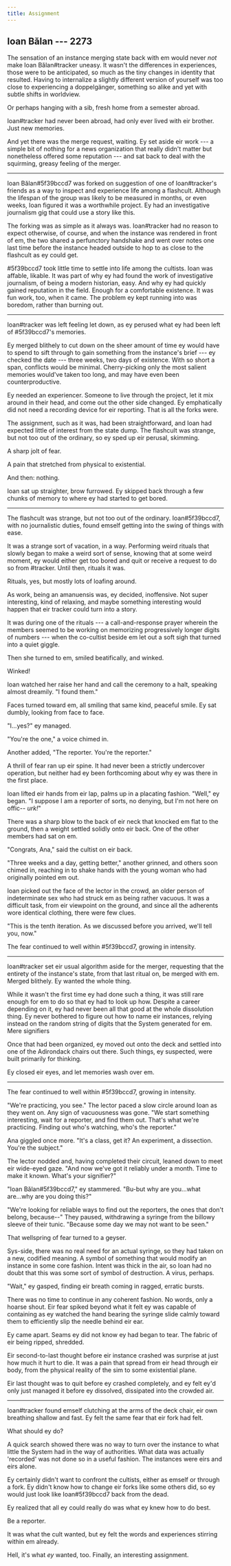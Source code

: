 ```yaml
---
title: Assignment
---
```


## Ioan Bălan --- 2273

The sensation of an instance merging state back with em would never *not* make Ioan Bălan#tracker uneasy. It wasn't the differences in experiences, those were to be anticipated, so much as the tiny changes in identity that resulted. Having to internalize a slightly different version of yourself was too close to experiencing a doppelgänger, something so alike and yet with subtle shifts in worldview.

Or perhaps hanging with a sib, fresh home from a semester abroad.

Ioan#tracker had never been abroad, had only ever lived with eir brother. Just new memories.

And yet there was the merge request, waiting. Ey set aside eir work --- a simple bit of nothing for a news organization that really didn't matter but nonetheless offered some reputation --- and sat back to deal with the squirming, greasy feeling of the merger.

-----

Ioan Bălan#5f39bccd7 was forked on suggestion of one of Ioan#tracker's friends as a way to inspect and experience life among a flashcult. Although the lifespan of the group was likely to be measured in months, or even weeks, Ioan figured it was a worthwhile project. Ey had an investigative journalism gig that could use a story like this.

The forking was as simple as it always was. Ioan#tracker had no reason to expect otherwise, of course, and when the instance was rendered in front of em, the two shared a perfunctory handshake and went over notes one last time before the instance headed outside to hop to as close to the flashcult as ey could get.

\#5f39bccd7 took little time to settle into life among the cultists. Ioan was affable, likable. It was part of why ey had found the work of investigative journalism, of being a modern historian, easy. And why ey had quickly gained reputation in the field. Enough for a comfortable existence. It was fun work, too, when it came. The problem ey kept running into was boredom, rather than burning out.

-----

Ioan#tracker was left feeling let down, as ey perused what ey had been left of #5f39bccd7's memories.

Ey merged blithely to cut down on the sheer amount of time ey would have to spend to sift through to gain something from the instance's brief --- ey checked the date --- three weeks, two days of existence. With so short a span, conflicts would be minimal. Cherry-picking only the most salient memories would've taken too long, and may have even been counterproductive.

Ey needed an experiencer. Someone to live through the project, let it mix around in their head, and come out the other side changed. Ey emphatically did not need a recording device for eir reporting. That is all the forks were.

The assignment, such as it was, had been straightforward, and Ioan had expected little of interest from the state dump. The flashcult was strange, but not too out of the ordinary, so ey sped up eir perusal, skimming.

A sharp jolt of fear.

A pain that stretched from physical to existential.

And then: nothing.

Ioan sat up straighter, brow furrowed. Ey skipped back through a few chunks of memory to where ey had started to get bored.

-----

The flashcult was strange, but not too out of the ordinary. Ioan#5f39bccd7, with no journalistic duties, found emself getting into the swing of things with ease.

It was a strange sort of vacation, in a way. Performing weird rituals that slowly began to make a weird sort of sense, knowing that at some weird moment, ey would either get too bored and quit or receive a request to do so from #tracker. Until then, rituals it was.

Rituals, yes, but mostly lots of loafing around.

As work, being an amanuensis was, ey decided, inoffensive. Not super interesting, kind of relaxing, and maybe something interesting would happen that eir tracker could turn into a story.

It was during one of the rituals --- a call-and-response prayer wherein the members seemed to be working on memorizing progressively longer digits of numbers --- when the co-cultist beside em let out a soft sigh that turned into a quiet giggle.

Then she turned to em, smiled beatifically, and winked.

Winked!

Ioan watched her raise her hand and call the ceremony to a halt, speaking almost dreamily. "I found them."

Faces turned toward em, all smiling that same kind, peaceful smile. Ey sat dumbly, looking from face to face.

"I...yes?" ey managed.

"You're the one," a voice chimed in.

Another added, "The reporter. You're the reporter."

A thrill of fear ran up eir spine. It had never been a strictly undercover operation, but neither had ey been forthcoming about why ey was there in the first place.

Ioan lifted eir hands from eir lap, palms up in a placating fashion. "Well," ey began. "I suppose I am a reporter of sorts, no denying, but I'm not here on offic-- *urk!*"

There was a sharp blow to the back of eir neck that knocked em flat to the ground, then a weight settled solidly onto eir back. One of the other members had sat on em.

"Congrats, Ana," said the cultist on eir back.

"Three weeks and a day, getting better," another grinned, and others soon chimed in, reaching in to shake hands with the young woman who had originally pointed em out.

Ioan picked out the face of the lector in the crowd, an older person of indeterminate sex who had struck em as being rather vacuous. It was a difficult task, from eir viewpoint on the ground, and since all the adherents wore identical clothing, there were few clues.

"This is the tenth iteration. As we discussed before you arrived, we'll tell you, now."

The fear continued to well within #5f39bccd7, growing in intensity.

-----

Ioan#tracker set eir usual algorithm aside for the merger, requesting that the entirety of the instance's state, from that last ritual on, be merged with em. Merged blithely. Ey wanted the whole thing.

While it wasn't the first time ey had done such a thing, it was still rare enough for em to do so that ey had to look up how. Despite a career depending on it, ey had never been all that good at the whole dissolution thing. Ey never bothered to figure out how to name eir instances, relying instead on the random string of digits that the System generated for em. Mere signifiers

Once that had been organized, ey moved out onto the deck and settled into one of the Adirondack chairs out there. Such things, ey suspected, were built primarily for thinking.

Ey closed eir eyes, and let memories wash over em.

-----

The fear continued to well within #5f39bccd7, growing in intensity.

"We're practicing, you see." The lector paced a slow circle around Ioan as they went on. Any sign of vacuousness was gone. "We start something interesting, wait for a reporter, and find them out. That's what we're practicing. Finding out who's watching, who's the reporter."

Ana giggled once more. "It's a class, get it? An experiment, a dissection. You're the subject."

The lector nodded and, having completed their circuit, leaned down to meet eir wide-eyed gaze. "And now we've got it reliably under a month. Time to make it known. What's your signifier?"

"Ioan Bălan#5f39bccd7," ey stammered. "Bu-but why are you...what are...why are you doing this?"

"We're looking for reliable ways to find out the reporters, the ones that don't belong, because--" They paused, withdrawing a syringe from the billowy sleeve of their tunic. "Because some day we may not want to be seen."

That wellspring of fear turned to a geyser.

Sys-side, there was no real need for an actual syringe, so they had taken on a new, codified meaning. A symbol of something that would modify an instance in some core fashion. Intent was thick in the air, so Ioan had no doubt that this was some sort of symbol of destruction. A virus, perhaps.

"Wait," ey gasped, finding eir breath coming in ragged, erratic bursts.

There was no time to continue in any coherent fashion. No words, only a hoarse shout. Eir fear spiked beyond what it felt ey was capable of containing as ey watched the hand bearing the syringe slide calmly toward them to efficiently slip the needle behind eir ear.

Ey came apart. Seams ey did not know ey had began to tear. The fabric of eir being ripped, shredded.

Eir second-to-last thought before eir instance crashed was surprise at just how much it hurt to die. It was a pain that spread from eir head through eir body, from the physical reality of the sim to some existential plane.

Eir last thought was to quit before ey crashed completely, and ey felt ey'd only just managed it before ey dissolved, dissipated into the crowded air.

-----

Ioan#tracker found emself clutching at the arms of the deck chair, eir own breathing shallow and fast. Ey felt the same fear that eir fork had felt.

What should ey do?

A quick search showed there was no way to turn over the instance to what little the System had in the way of authorities. What data was actually 'recorded' was not done so in a useful fashion. The instances were eirs and eirs alone.

Ey certainly didn't want to confront the cultists, either as emself or through a fork. Ey didn't know how to change eir forks like some others did, so ey would just look like Ioan#5f39bccd7 back from the dead.

Ey realized that all ey could really do was what ey knew how to do best.

Be a reporter.

It was what the cult wanted, but ey felt the words and experiences stirring within em already.

Hell, it's what *ey* wanted, too. Finally, an interesting assignment.
